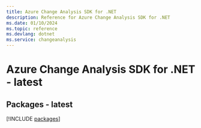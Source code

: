 ```yaml
---
title: Azure Change Analysis SDK for .NET
description: Reference for Azure Change Analysis SDK for .NET
ms.date: 01/10/2024
ms.topic: reference
ms.devlang: dotnet
ms.service: changeanalysis
---
```

# Azure Change Analysis SDK for .NET - latest
## Packages - latest
[!INCLUDE [packages](change-analysis-index.md)]
